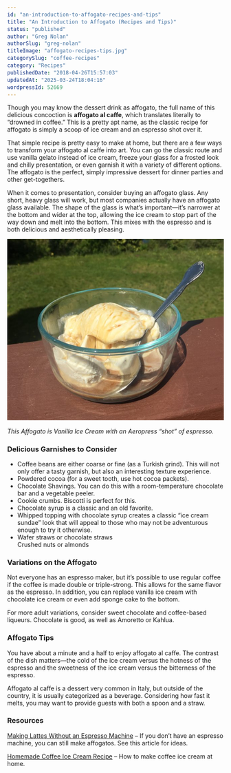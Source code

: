 ```yaml
---
id: "an-introduction-to-affogato-recipes-and-tips"
title: "An Introduction to Affogato (Recipes and Tips)"
status: "published"
author: "Greg Nolan"
authorSlug: "greg-nolan"
titleImage: "affogato-recipes-tips.jpg"
categorySlug: "coffee-recipes"
category: "Recipes"
publishedDate: "2018-04-26T15:57:03"
updatedAt: "2025-03-24T18:04:16"
wordpressId: 52669
---
```


Though you may know the dessert drink as affogato, the full name of this delicious concoction is **affogato al caffe**, which translates literally to “drowned in coffee.” This is a pretty apt name, as the classic recipe for affogato is simply a scoop of ice cream and an espresso shot over it.

That simple recipe is pretty easy to make at home, but there are a few ways to transform your affogato al caffe into art. You can go the classic route and use vanilla gelato instead of ice cream, freeze your glass for a frosted look and chilly presentation, or even garnish it with a variety of different options. The affogato is the perfect, simply impressive dessert for dinner parties and other get-togethers.

When it comes to presentation, consider buying an affogato glass. Any short, heavy glass will work, but most companies actually have an affogato glass available. The shape of the glass is what’s important—it’s narrower at the bottom and wider at the top, allowing the ice cream to stop part of the way down and melt into the bottom. This mixes with the espresso and is both delicious and aesthetically pleasing.

![affogato with vanilla ice cream](affogato-vanilla-ice-cream.jpg)

*This Affogato is Vanilla Ice Cream with an Aeropress “shot” of espresso.* 

### Delicious Garnishes to Consider

-   Coffee beans are either coarse or fine (as a Turkish grind). This will not only offer a tasty garnish, but also an interesting texture experience.
-   Powdered cocoa (for a sweet tooth, use hot cocoa packets).
-   Chocolate Shavings. You can do this with a room-temperature chocolate bar and a vegetable peeler.
-   Cookie crumbs. Biscotti is perfect for this.
-   Chocolate syrup is a classic and an old favorite.
-   Whipped topping with chocolate syrup creates a classic “ice cream sundae” look that will appeal to those who may not be adventurous enough to try it otherwise.
-   Wafer straws or chocolate straws  
    Crushed nuts or almonds

### Variations on the Affogato

Not everyone has an espresso maker, but it’s possible to use regular coffee if the coffee is made double or triple-strong. This allows for the same flavor as the espresso. In addition, you can replace vanilla ice cream with chocolate ice cream or even add sponge cake to the bottom.

For more adult variations, consider sweet chocolate and coffee-based liqueurs. Chocolate is good, as well as Amoretto or Kahlua.

### Affogato Tips

You have about a minute and a half to enjoy affogato al caffe. The contrast of the dish matters—the cold of the ice cream versus the hotness of the espresso and the sweetness of the ice cream versus the bitterness of the espresso.

Affogato al caffe is a dessert very common in Italy, but outside of the country, it is usually categorized as a beverage. Considering how fast it melts, you may want to provide guests with both a spoon and a straw.

### Resources

[Making Lattes Without an Espresso Machine](http://ineedcoffee.com/making-lattes-without-espresso-machine/) – If you don’t have an espresso machine, you can still make affogatos. See this article for ideas.

[Homemade Coffee Ice Cream Recipe](http://ineedcoffee.com/homemade-coffee-ice-cream-recipe/) – How to make coffee ice cream at home.